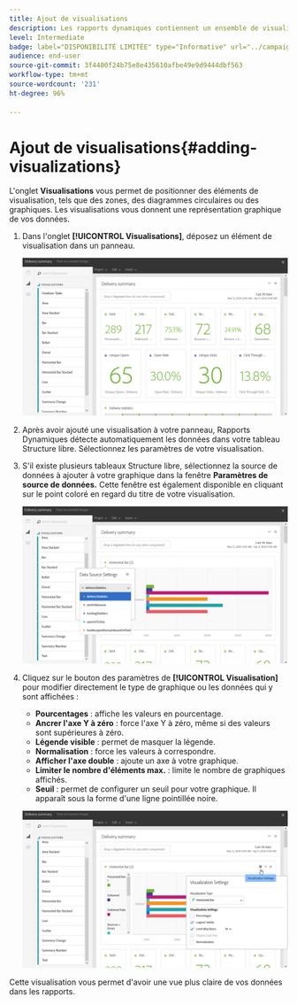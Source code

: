 ```yaml
---
title: Ajout de visualisations
description: Les rapports dynamiques contiennent un ensemble de visualisations pour offrir une représentation graphique dans votre rapport.
level: Intermediate
badge: label="DISPONIBILITÉ LIMITÉE" type="Informative" url="../campaign-standard-migration-home.md" tooltip="Limité aux utilisateurs migrés Campaign Standard"
audience: end-user
source-git-commit: 3f4400f24b75e8e435610afbe49e9d9444dbf563
workflow-type: tm+mt
source-wordcount: '231'
ht-degree: 96%

---
```


# Ajout de visualisations{#adding-visualizations}

L&#39;onglet **Visualisations** vous permet de positionner des éléments de visualisation, tels que des zones, des diagrammes circulaires ou des graphiques. Les visualisations vous donnent une représentation graphique de vos données.

1. Dans l&#39;onglet **[!UICONTROL Visualisations]**, déposez un élément de visualisation dans un panneau.

   ![](assets/dynamic_report_visualization_1.png)

1. Après avoir ajouté une visualisation à votre panneau, Rapports Dynamiques détecte automatiquement les données dans votre tableau Structure libre. Sélectionnez les paramètres de votre visualisation.
1. S&#39;il existe plusieurs tableaux Structure libre, sélectionnez la source de données à ajouter à votre graphique dans la fenêtre **Paramètres de source de données.** Cette fenêtre est également disponible en cliquant sur le point coloré en regard du titre de votre visualisation.

   ![](assets/dynamic_report_visualization_2.png)

1. Cliquez sur le bouton des paramètres de **[!UICONTROL Visualisation]** pour modifier directement le type de graphique ou les données qui y sont affichées :

   * **Pourcentages** : affiche les valeurs en pourcentage.
   * **Ancrer l&#39;axe Y à zéro** : force l&#39;axe Y à zéro, même si des valeurs sont supérieures à zéro.
   * **Légende visible** : permet de masquer la légende.
   * **Normalisation** : force les valeurs à correspondre.
   * **Afficher l&#39;axe double** : ajoute un axe à votre graphique.
   * **Limiter le nombre d&#39;éléments max.** : limite le nombre de graphiques affichés.
   * **Seuil** : permet de configurer un seuil pour votre graphique. Il apparaît sous la forme d&#39;une ligne pointillée noire.

   ![](assets/dynamic_report_visualization_3.png)

Cette visualisation vous permet d&#39;avoir une vue plus claire de vos données dans les rapports.

